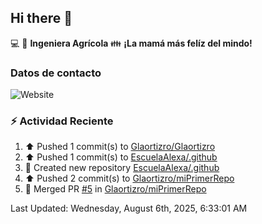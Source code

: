 ## Hi there 👋

:computer: :seedling: **Ingeniera Agrícola**
:family: **¡La mamá más felíz del mindo!**

### Datos de contacto

![Website](https://img.shields.io/website?url=https%3A%2F%2Fwww.linkedin.com%2Fin%2Falexandra-ortiz-rocha-180a008b%2F)

### :zap: Actividad Reciente

<!--RECENT_ACTIVITY:start-->
1. ⬆️ Pushed 1 commit(s) to [Glaortizro/Glaortizro](https://github.com/Glaortizro/Glaortizro)<br>
2. ⬆️ Pushed 1 commit(s) to [EscuelaAlexa/.github](https://github.com/EscuelaAlexa/.github)<br>
3. 📔 Created new repository [EscuelaAlexa/.github](https://github.com/EscuelaAlexa/.github)<br>
4. ⬆️ Pushed 2 commit(s) to [Glaortizro/miPrimerRepo](https://github.com/Glaortizro/miPrimerRepo)<br>
5. 🎉 Merged PR [#5](https://github.com/Glaortizro/miPrimerRepo/pull/5) in [Glaortizro/miPrimerRepo](https://github.com/Glaortizro/miPrimerRepo)<br>
<!--RECENT_ACTIVITY:end-->
<!--RECENT_ACTIVITY:last_update-->
Last Updated: Wednesday, August 6th, 2025, 6:33:01 AM
<!--RECENT_ACTIVITY:last_update_end-->

